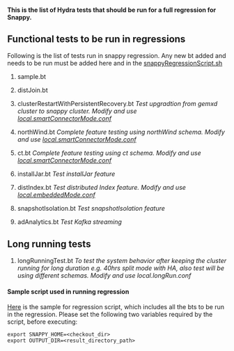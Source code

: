 #### This is the list of Hydra tests that should be run for a full regression for Snappy.

## Functional tests to be run in regressions

Following is the list of tests run in snappy regression. Any new bt added and needs to be run must be added here and in the [snappyRegressionScript.sh](../../test/java/io/snappydata/hydra/snappyRegressionScript.sh)

1. sample.bt

2. distJoin.bt

3. clusterRestartWithPersistentRecovery.bt
    *Test upgradtion from gemxd cluster to snappy cluster. Modify and use [local.smartConnectorMode.conf](../../test/java/io/snappydata/hydra/local.smartConnectorMode.conf)*

4. northWind.bt
    *Complete feature testing using northWind schema. Modify and use [local.smartConnectorMode.conf](../../test/java/io/snappydata/hydra/local.smartConnectorMode.conf)*

5. ct.bt
    *Complete feature testing using ct schema. Modify and use [local.smartConnectorMode.conf](../../test/java/io/snappydata/hydra/local.smartConnectorMode.conf)*

6. installJar.bt
    *Test installJar feature*

7. distIndex.bt
    *Test distributed Index feature. Modify and use [local.embeddedMode.conf](../../test/java/io/snappydata/hydra/local.embeddedMode.conf)*

8. snapshotIsolation.bt
    *Test snapshotIsolation feature*

9. adAnalytics.bt
    *Test Kafka streaming*

## Long running tests

1. longRunningTest.bt
    *To test the system behavior after keeping the cluster running for long duration e.g. 40hrs split mode with HA, also test will be using different schemas. Modify and use local.longRun.conf*


#### Sample script used in running regression

[Here](../../test/java/io/snappydata/hydra/snappyRegressionScript.sh) is the sample for regression script, which includes all the bts to be run in the regression. Please set the following two variables required by the script, before executing:

```
export SNAPPY_HOME=<checkout_dir>
export OUTPUT_DIR=<result_directory_path>
```